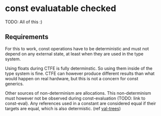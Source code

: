 # const evaluatable checked

TODO: All of this :)

## Requirements

For this to work, const operations have to be deterministic and
must not depend on any external state,
at least when they are used in the type system.

Using floats during CTFE is fully determinstic. So using
them inside of the type system is fine. CTFE can however
produce different results than what would happen on real hardware,
but this is not a concern for const generics.

Other sources of non-determinism are allocations. This non-determinism
must however not be observed during const-evaluation (TODO: link to const-eval).
Any references used in a constant are considered equal if their targets are equal, which is also determistic. (ref [val-trees](https://github.com/rust-lang/rust/issues/72396))